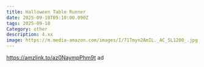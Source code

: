 ```yaml
---
title: Halloween Table Runner
date: 2025-09-18T05:10:00.090Z
tags: 2025-09-18
Category: other
description: 4.xx
image: https://m.media-amazon.com/images/I/71Tmyn2AmIL._AC_SL1200_.jpg
---
```

https://amzlink.to/az0NaympPhm9t ad